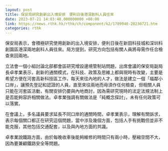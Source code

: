 ```yaml
---
layout: post
title: 保安局研究創新出入境安排　便利日後港深創科人員往來
date: 2023-07-21 14:03:48.000000000 +08:00
link: https://news.rthk.hk/rthk/ch/component/k2/1709940-20230721.htm
categories: rthk
---
```


保安局表示，會積極研究使用創新的出入境安排，便利日後在新田科技城和深圳科創園區港深兩地創科人員往來。局方提到，研究方向包括有關人員將毋需作任合檢查來回兩地。

立法會一個小組討論北部都會區研究增設邊境管制站問題，出席會議的保安局副局長卓孝業表示，創新的通關模式，在科技、政策及思維上都與現時有改變，主要是希望方便在河套高新科技區工作，每天來往內地的人才，做法是建立一個「福鄰小口岸」，讓預先登記和認證的人員，直至來往兩地而毋須作任何檢查，但相關人員只能在河套區活動，有關安排仍要與內地商討，因為需研究現時的法定法規法制上是否能夠容許相關做法。卓孝業強調有關做法是「純概念探討」，未有任何政策可以落實。

在會議上，多名議員要求延長不同口岸的通關時間，卓孝業表示，理解有關訴求，表示每個關口都正在研究這個問題，當中涉及幾個方面，包括人手有挑戰但並非不能克服，其他包括交通配套，以及與內地方面的共識。

卓孝業說鐵路方面，由於每晚收車後能夠維修的時間只有兩小時，壓縮空間不大，因為要兼顧鐵路安全等問題。
